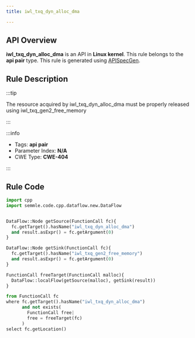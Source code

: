 ```yaml
---
title: iwl_txq_dyn_alloc_dma

---
```



## API Overview
**iwl_txq_dyn_alloc_dma** is an API in **Linux kernel**. This rule belongs to the **api pair** type. This rule is generated using [APISpecGen](../../tools/APISpecGen).
## Rule Description

:::tip

The resource acquired by iwl_txq_dyn_alloc_dma must be properly released using iwl_txq_gen2_free_memory

:::

:::info

- Tags: **api pair**
- Parameter Index: **N/A**
- CWE Type: **CWE-404**

:::

## Rule Code
```python
import cpp
import semmle.code.cpp.dataflow.new.DataFlow


DataFlow::Node getSource(FunctionCall fc){
  fc.getTarget().hasName("iwl_txq_dyn_alloc_dma")
  and result.asExpr() = fc.getArgument(0)
}

DataFlow::Node getSink(FunctionCall fc){
  fc.getTarget().hasName("iwl_txq_gen2_free_memory")
  and result.asExpr() = fc.getArgument(0)
}

FunctionCall freeTarget(FunctionCall malloc){
  DataFlow::localFlow(getSource(malloc), getSink(result))
}

from FunctionCall fc
where fc.getTarget().hasName("iwl_txq_dyn_alloc_dma")
      and not exists(
        FunctionCall free| 
        free = freeTarget(fc)
      )
select fc.getLocation()

    
```